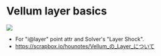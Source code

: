 # Vellum layer basics
![](https://i.gyazo.com/4bbd23b67ee47998d3c8a0e12c97f5d7.gif)  

- For "i@layer" point attr and Solver's "Layer Shock".
- https://scrapbox.io/hounotes/Vellum_の_Layer_について